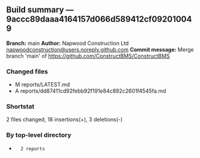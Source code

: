 ## Build summary — 9accc89daaa4164157d066d589412cf092010049

**Branch:** main **Author:** Napwood Construction Ltd <napwoodconstruction@users.noreply.github.com>
**Commit message:** Merge branch 'main' of https://github.com/ConstructBMS/ConstructBMS

### Changed files

- M reports/LATEST.md
- A reports/dd87411cd92febb92f191e84c892c2601f4545fa.md

### Shortstat

2 files changed, 18 insertions(+), 3 deletions(-)

### By top-level directory

-       2 reports
